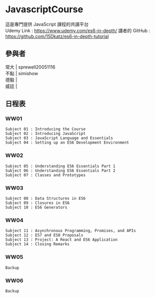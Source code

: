 # JavascriptCourse
這是專門提供 JavaScript 課程的共讀平台  
Udemy Link : https://www.udemy.com/es6-in-depth/
講者的 GitHub : https://github.com/15Dkatz/es6-in-depth-tutorial

## 參與者
常大 | sprewell20051116  
不點 | simishow  
德毅 |   
威廷 |   

## 日程表
### WW01
```  
Subject 01 : Introducing the Course
Subject 02 : Introducing JavaScript
Subject 03 : JavaScript Language and Essentials
Subject 04 : Setting up an ES6 Development Environment
```
### WW02
```  
Subject 05 : Understanding ES6 Essentials Part 1
Subject 06 : Understanding ES6 Essentials Part 2
Subject 07 : Classes and Prototypes
```
### WW03
```  
Subject 08 : Data Structures in ES6
Subject 09 : Closures in ES6
Subject 10 : ES6 Generators
```
### WW04
```  
Subject 11 : Asynchronous Programming, Promises, and APIs
Subject 12 : ES7 and ES8 Proposals
Subject 13 : Project: A React and ES6 Application
Subject 14 : Closing Remarks
```
### WW05
```  
Backup
```
### WW06
```  
Backup
```
